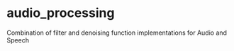 # audio_processing
Combination of filter and denoising function implementations for Audio and Speech
